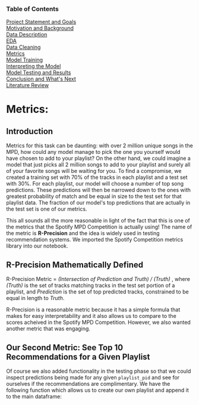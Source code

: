 ### Table of Contents
[Project Statement and Goals](https://tralpha.github.io/spotify-project/project-statement-and-goals.html) <br>
[Motivation and Background](https://tralpha.github.io/spotify-project/motivation-and-background.html) <br>
[Data Description](https://tralpha.github.io/spotify-project/data-description.html) <br>
[EDA](https://tralpha.github.io/spotify-project/eda.html) <br>
[Data Cleaning](https://tralpha.github.io/spotify-project/data-cleaning.html) <br>
[Metrics](https://tralpha.github.io/spotify-project/metrics.html) <br>
[Model Training](https://tralpha.github.io/spotify-project/model-training.html) <br>
[Interpreting the Model](https://tralpha.github.io/spotify-project/interpreting-the-model.html) <br>
[Model Testing and Results](https://tralpha.github.io/spotify-project/model-testing-and-results.html) <br>
[Conclusion and What's Next](https://tralpha.github.io/spotify-project/conclusion.html) <br>
[Literature Review](https://tralpha.github.io/spotify-project/literature-review.html) <br>

# Metrics:

## Introduction

Metrics for this task can be daunting:  with over 2 million unique songs in the MPD, how could any model manage to pick the one you yourself would have chosen to add to your playlist?  On the other hand, we could imagine a model that just picks all 2 million songs to add to your playlist and surely all of your favorite songs will be waiting for you.  To find a compromise, we created a training set with 70% of the tracks in each playlist and a test set with 30%.  For each playlist, our model will choose a number of top song predictions.  These predictions will then be narrowed down to the ones with greatest probability of match and be equal in size to the test set for that playlist data.  The fraction of our model's top predictions that are actually in the test set is one of our metrics.

This all sounds all the more reasonable in light of the fact that this is one of the metrics that the Spotify MPD Competition is actually using!  The name of the metric is **R-Precision** and the idea is widely used in testing recommendation systems.  We imported the Spotify Competition metrics library into our notebook.  

## R-Precision Mathematically Defined
R-Precision Metric = *(Intersection of Prediction and Truth) / (Truth)* , where *(Truth)* is the set of tracks matching tracks in the test set portion of a playlist, and *Prediction* is the set of top predicted tracks, constrained to be equal in length to *Truth*.

R-Precision is a reasonable metric because it has a simple formula that makes for easy interpretability and it also allows us to compare to the scores acheived in the Spotify MPD Competition.  However, we also wanted another metric that was engaging.

## Our Second Metric:  See Top 10 Recommendations for a Given Playlist
Of course we also added functionality in the testing phase so that we could inspect predictions being made for any given `playlist_pid` and see for ourselves if the recommendations are complimentary.  We have the following function which allows us to create our own playlist and append it to the main dataframe:

```python
